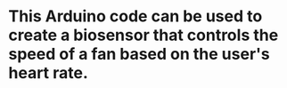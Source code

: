 # This Arduino code can be used to create a biosensor that controls the speed of a fan based on the user's heart rate.
